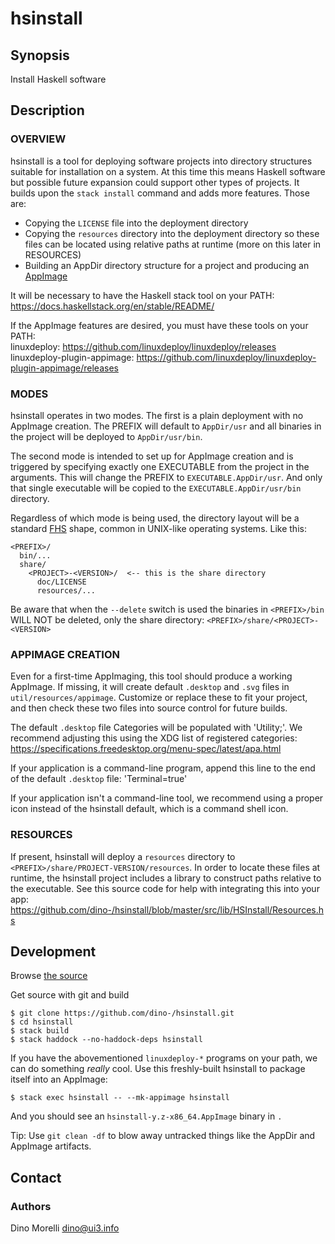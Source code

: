 # hsinstall


## Synopsis

Install Haskell software


## Description

### OVERVIEW

hsinstall is a tool for deploying software projects into directory structures
suitable for installation on a system. At this time this means Haskell software
but possible future expansion could support other types of projects. It builds
upon the `stack install` command and adds more features. Those are:

- Copying the `LICENSE` file into the deployment directory
- Copying the `resources` directory into the deployment directory so these
  files can be located using relative paths at runtime (more on this later in
  RESOURCES)
- Building an AppDir directory structure for a project and producing an
  [AppImage](https://appimage.org/)

It will be necessary to have the Haskell stack tool on your PATH:  
https://docs.haskellstack.org/en/stable/README/

If the AppImage features are desired, you must have these tools on your PATH:  
linuxdeploy: https://github.com/linuxdeploy/linuxdeploy/releases  
linuxdeploy-plugin-appimage: https://github.com/linuxdeploy/linuxdeploy-plugin-appimage/releases

### MODES

hsinstall operates in two modes. The first is a plain deployment with no
AppImage creation. The PREFIX will default to `AppDir/usr` and all binaries in
the project will be deployed to `AppDir/usr/bin`.

The second mode is intended to set up for AppImage creation and is triggered by
specifying exactly one EXECUTABLE from the project in the arguments. This will
change the PREFIX to `EXECUTABLE.AppDir/usr`. And only that single executable
will be copied to the `EXECUTABLE.AppDir/usr/bin` directory.

Regardless of which mode is being used, the directory layout will be a standard
[FHS](http://www.pathname.com/fhs/) shape, common in UNIX-like operating
systems. Like this:

    <PREFIX>/
      bin/...
      share/
        <PROJECT>-<VERSION>/  <-- this is the share directory
          doc/LICENSE
          resources/...

Be aware that when the `--delete` switch is used the binaries in `<PREFIX>/bin`
WILL NOT be deleted, only the share directory:
`<PREFIX>/share/<PROJECT>-<VERSION>`

### APPIMAGE CREATION

Even for a first-time AppImaging, this tool should produce a working AppImage.
If missing, it will create default `.desktop` and `.svg` files in
`util/resources/appimage`. Customize or replace these to fit your project, and
then check these two files into source control for future builds.

The default `.desktop` file Categories will be populated with 'Utility;'. We
recommend adjusting this using the XDG list of registered categories:
https://specifications.freedesktop.org/menu-spec/latest/apa.html

If your application is a command-line program, append this line to the end of
the default `.desktop` file: 'Terminal=true'

If your application isn't a command-line tool, we recommend using a proper icon
instead of the hsinstall default, which is a command shell icon.

### RESOURCES

If present, hsinstall will deploy a `resources` directory to
`<PREFIX>/share/PROJECT-VERSION/resources`. In order to locate these files at
runtime, the hsinstall project includes a library to construct paths relative
to the executable. See this source code for help with integrating this into
your app:
https://github.com/dino-/hsinstall/blob/master/src/lib/HSInstall/Resources.hs


## Development

Browse [the source](https://github.com/dino-/hsinstall)

Get source with git and build

    $ git clone https://github.com/dino-/hsinstall.git
    $ cd hsinstall
    $ stack build
    $ stack haddock --no-haddock-deps hsinstall

If you have the abovementioned `linuxdeploy-*` programs on your path, we can do
something *really* cool. Use this freshly-built hsinstall to package itself
into an AppImage:

    $ stack exec hsinstall -- --mk-appimage hsinstall

And you should see an `hsinstall-y.z-x86_64.AppImage` binary in `.`

Tip: Use `git clean -df` to blow away untracked things like the AppDir and
AppImage artifacts.


## Contact

### Authors

Dino Morelli <dino@ui3.info>
